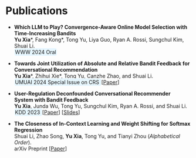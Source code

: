 
# Publications 

* **Which LLM to Play? Convergence-Aware Online Model Selection with Time-Increasing Bandits** <br>
  **Yu Xia**\*, Fang Kong\*, Tong Yu, Liya Guo, Ryan A. Rossi, Sungchul Kim, Shuai Li. <br>
  <span style="background-color: #e6f6ff; padding: 2px; border-radius: 5px;">WWW 2024 Oral </span>

* **Towards Joint Utilization of Absolute and Relative Bandit Feedback for Conversational Recommendation** <br>
  **Yu Xia**\*, Zhihui Xie\*, Tong Yu, Canzhe Zhao, and Shuai Li. <br>
  <span style="background-color: #e6f6ff; padding: 2px; border-radius: 5px;">UMUAI 2024 Special Issue on CRS </span>
  [[Paper](https://link.springer.com/content/pdf/10.1007/s11257-023-09388-5.pdf)]

* **User-Regulation Deconfounded Conversational Recommender System with Bandit Feedback** <br>
  **Yu Xia**, Junda Wu, Tong Yu, Sungchul Kim, Ryan A. Rossi, and Shuai Li. <br>
  <span style="background-color: #e6f6ff; padding: 2px; border-radius: 5px;">KDD 2023 </span>
  [[Paper](https://dl.acm.org/doi/pdf/10.1145/3580305.3599539)] [[Slides](https://andree-9.github.io/docs/kdd23_slides.pdf)]

* **The Closeness of In-Context Learning and Weight Shifting for Softmax Regression** <br>
  Shuai Li, Zhao Song, **Yu Xia**, Tong Yu, and Tianyi Zhou (*Alphabetical Order*). <br>
  arXiv Preprint
  [[Paper](https://arxiv.org/pdf/2304.13276.pdf)]
